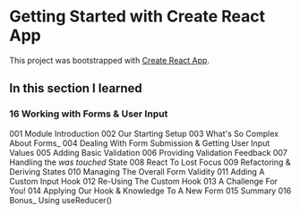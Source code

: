 # Getting Started with Create React App

This project was bootstrapped with [Create React App](https://github.com/facebook/create-react-app).

## In this section I learned
### 16 Working with Forms & User Input
001 Module Introduction
002 Our Starting Setup
003 What's So Complex About Forms_
004 Dealing With Form Submission & Getting User Input Values
005 Adding Basic Validation
006 Providing Validation Feedback
007 Handling the _was touched_ State
008 React To Lost Focus
009 Refactoring & Deriving States
010 Managing The Overall Form Validity
011 Adding A Custom Input Hook
012 Re-Using The Custom Hook
013 A Challenge For You!
014 Applying Our Hook & Knowledge To A New Form
015 Summary
016 Bonus_ Using useReducer()